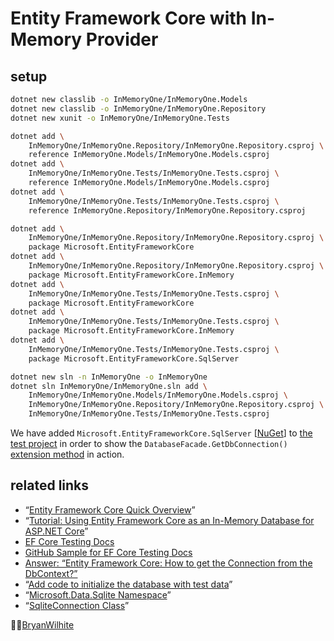 # Entity Framework Core with In-Memory Provider

## setup

```bash
dotnet new classlib -o InMemoryOne/InMemoryOne.Models
dotnet new classlib -o InMemoryOne/InMemoryOne.Repository
dotnet new xunit -o InMemoryOne/InMemoryOne.Tests

dotnet add \
    InMemoryOne/InMemoryOne.Repository/InMemoryOne.Repository.csproj \
    reference InMemoryOne.Models/InMemoryOne.Models.csproj
dotnet add \
    InMemoryOne/InMemoryOne.Tests/InMemoryOne.Tests.csproj \
    reference InMemoryOne.Models/InMemoryOne.Models.csproj
dotnet add \
    InMemoryOne/InMemoryOne.Tests/InMemoryOne.Tests.csproj \
    reference InMemoryOne.Repository/InMemoryOne.Repository.csproj

dotnet add \
    InMemoryOne/InMemoryOne.Repository/InMemoryOne.Repository.csproj \
    package Microsoft.EntityFrameworkCore
dotnet add \
    InMemoryOne/InMemoryOne.Repository/InMemoryOne.Repository.csproj \
    package Microsoft.EntityFrameworkCore.InMemory
dotnet add \
    InMemoryOne/InMemoryOne.Tests/InMemoryOne.Tests.csproj \
    package Microsoft.EntityFrameworkCore
dotnet add \
    InMemoryOne/InMemoryOne.Tests/InMemoryOne.Tests.csproj \
    package Microsoft.EntityFrameworkCore.InMemory
dotnet add \
    InMemoryOne/InMemoryOne.Tests/InMemoryOne.Tests.csproj \
    package Microsoft.EntityFrameworkCore.SqlServer

dotnet new sln -n InMemoryOne -o InMemoryOne
dotnet sln InMemoryOne/InMemoryOne.sln add \
    InMemoryOne/InMemoryOne.Models/InMemoryOne.Models.csproj \
    InMemoryOne/InMemoryOne.Repository/InMemoryOne.Repository.csproj \
    InMemoryOne/InMemoryOne.Tests/InMemoryOne.Tests.csproj
```

We have added `Microsoft.EntityFrameworkCore.SqlServer` [[NuGet](https://www.nuget.org/packages/Microsoft.EntityFrameworkCore.SqlServer)] to [the test project](./InMemoryOne.Tests/BloggingContextTest.cs) in order to show the `DatabaseFacade.GetDbConnection()` [extension method](https://docs.microsoft.com/en-us/ef/core/api/microsoft.entityframeworkcore.relationaldatabasefacadeextensions) in action.

## related links

* “[Entity Framework Core Quick Overview](https://docs.microsoft.com/en-us/ef/core/)”
* “[Tutorial: Using Entity Framework Core as an In-Memory Database for ASP.NET Core](https://stormpath.com/blog/tutorial-entity-framework-core-in-memory-database-asp-net-core)”
* [EF Core Testing Docs](https://docs.microsoft.com/en-us/ef/core/miscellaneous/testing/)
* [GitHub Sample for EF Core Testing Docs](https://github.com/aspnet/EntityFramework.Docs/tree/master/samples/core/Miscellaneous/Testing)
* [Answer: “Entity Framework Core: How to get the Connection from the DbContext?”](https://stackoverflow.com/a/41936855/22944)
* “[Add code to initialize the database with test data](https://docs.microsoft.com/en-us/aspnet/core/data/ef-mvc/intro#add-code-to-initialize-the-database-with-test-data)”
* “[Microsoft.Data.Sqlite Namespace](https://docs.microsoft.com/en-us/dotnet/api/microsoft.data.sqlite?view=msdata-sqlite-1.1.0)”
* “[SqliteConnection Class](https://docs.microsoft.com/en-us/dotnet/api/microsoft.data.sqlite.sqliteconnection?view=msdata-sqlite-1.1.0)”

🐙🐱[BryanWilhite](https://github.com/BryanWilhite)
